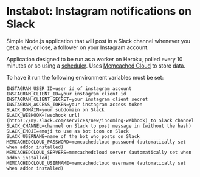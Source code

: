 Instabot: Instagram notifications on Slack
==========================================

Simple Node.js application that will post in a Slack channel whenever you get a new, or lose, a follower on your Instagram account.

Application designed to be run as a worker on Heroku, polled every 10 minutes or so using a [scheduler](https://devcenter.heroku.com/articles/scheduler). Uses [Memcached Cloud](https://devcenter.heroku.com/articles/memcachedcloud) to store data.

To have it run the following environment variables must be set:

```
INSTAGRAM_USER_ID=user id of instagram account
INSTAGRAM_CLIENT_ID=your instagram client id
INSTAGRAM_CLIENT_SECRET=your instagram client secret
INSTAGRAM_ACCESS_TOKEN=your instagram access token
SLACK_DOMAIN=your subdomain on Slack
SLACK_WEBHOOK=[webhook url](https://my.slack.com/services/new/incoming-webhook) to Slack channel
SLACK_CHANNEL=channel on Slack to post message in (without the hash)
SLACK_EMOJI=emoji to use as bot icon on Slack
SLACK_USERNAME=name of the bot who posts on Slack
MEMCACHEDCLOUD_PASSWORD=memcachedcloud password (automatically set when addon installed)
MEMCACHEDCLOUD_SERVERS=memcachedcloud server (automatically set when addon installed)
MEMCACHEDCLOUD_USERNAME=memcachedcloud username (automatically set when addon installed)
```
